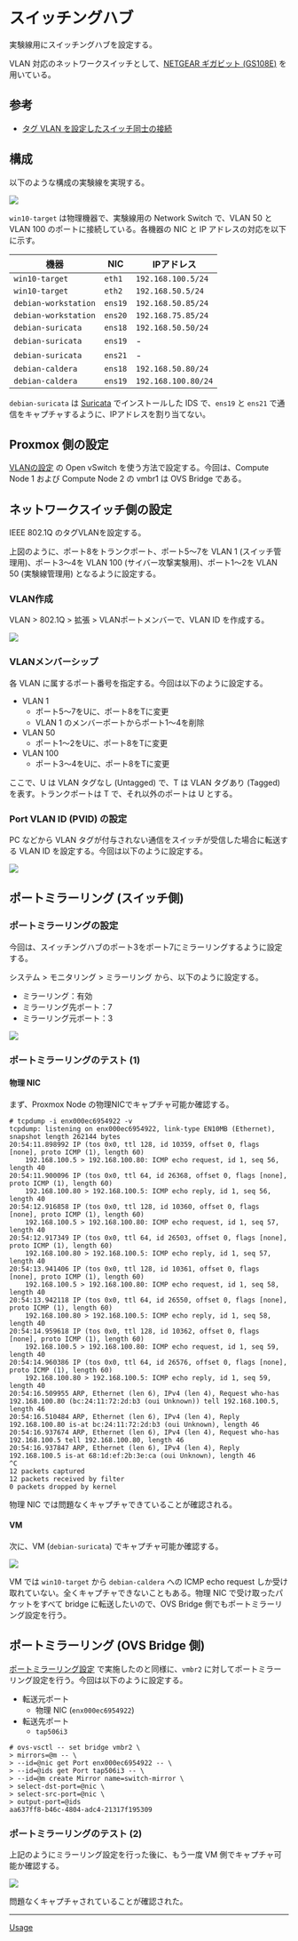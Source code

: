 # スイッチングハブ
実験線用にスイッチングハブを設定する。

VLAN 対応のネットワークスイッチとして、[NETGEAR ギガビット (GS108E)](https://www.netgear.com/jp/business/wired/switches/plus/gs108e/) を用いている。

## 参考
- [タグ VLAN を設定したスイッチ同士の接続](https://www.downloads.netgear.com/files/answer_media/jp/support/switch/VLAN_trunk_setting_ex.pdf)

## 構成
以下のような構成の実験線を実現する。

![](./01_env.drawio.png)

`win10-target` は物理機器で、実験線用の Network Switch で、VLAN 50 と VLAN 100 のポートに接続している。各機器の NIC と IP アドレスの対応を以下に示す。

|機器|NIC|IPアドレス|
|---|---|---|
|`win10-target`|`eth1`|`192.168.100.5/24`|
|`win10-target`|`eth2`|`192.168.50.5/24`|
|`debian-workstation`|`ens19`|`192.168.50.85/24`|
|`debian-workstation`|`ens20`|`192.168.75.85/24`|
|`debian-suricata`|`ens18`|`192.168.50.50/24`|
|`debian-suricata`|`ens19`|-|
|`debian-suricata`|`ens21`|-|
|`debian-caldera`|`ens18`|`192.168.50.80/24`|
|`debian-caldera`|`ens19`|`192.168.100.80/24`|

`debian-suricata` は [Suricata](../../Application/Suricata/README.md) でインストールした IDS で、`ens19` と `ens21` で通信をキャプチャするように、IPアドレスを割り当てない。

## Proxmox 側の設定
[VLANの設定](../VLAN/README.md) の Open vSwitch を使う方法で設定する。今回は、Compute Node 1 および Compute Node 2 の vmbr1 は OVS Bridge である。

## ネットワークスイッチ側の設定
IEEE 802.1Q のタグVLANを設定する。

上図のように、ポート8をトランクポート、ポート5～7を VLAN 1 (スイッチ管理用)、ポート3～4を VLAN 100 (サイバー攻撃実験用)、ポート1～2を VLAN 50 (実験線管理用) となるように設定する。

### VLAN作成
VLAN > 802.1Q > 拡張 > VLANポートメンバーで、VLAN ID を作成する。

![](./02_create_vlan.png)


### VLANメンバーシップ
各 VLAN に属するポート番号を指定する。今回は以下のように設定する。

- VLAN 1
  - ポート5～7をUに、ポート8をTに変更
  - VLAN 1 のメンバーポートからポート1～4を削除
- VLAN 50
  - ポート1～2をUに、ポート8をTに変更
- VLAN 100
  - ポート3～4をUに、ポート8をTに変更

ここで、U は VLAN タグなし (Untagged) で、T は VLAN タグあり (Tagged) を表す。トランクポートは T で、それ以外のポートは U とする。

### Port VLAN ID (PVID) の設定
PC などから VLAN タグが付与されない通信をスイッチが受信した場合に転送する VLAN ID を設定する。今回は以下のように設定する。

![](./03_pvid.png)

## ポートミラーリング (スイッチ側)
### ポートミラーリングの設定
今回は、スイッチングハブのポート3をポート7にミラーリングするように設定する。

システム > モニタリング > ミラーリング から、以下のように設定する。

- ミラーリング：有効
- ミラーリング先ポート：7
- ミラーリング元ポート：3

![](./04_mirror.png)

### ポートミラーリングのテスト (1)
#### 物理 NIC
まず、Proxmox Node の物理NICでキャプチャ可能か確認する。

```
# tcpdump -i enx000ec6954922 -v
tcpdump: listening on enx000ec6954922, link-type EN10MB (Ethernet), snapshot length 262144 bytes
20:54:11.898992 IP (tos 0x0, ttl 128, id 10359, offset 0, flags [none], proto ICMP (1), length 60)
    192.168.100.5 > 192.168.100.80: ICMP echo request, id 1, seq 56, length 40
20:54:11.900096 IP (tos 0x0, ttl 64, id 26368, offset 0, flags [none], proto ICMP (1), length 60)
    192.168.100.80 > 192.168.100.5: ICMP echo reply, id 1, seq 56, length 40
20:54:12.916858 IP (tos 0x0, ttl 128, id 10360, offset 0, flags [none], proto ICMP (1), length 60)
    192.168.100.5 > 192.168.100.80: ICMP echo request, id 1, seq 57, length 40
20:54:12.917349 IP (tos 0x0, ttl 64, id 26503, offset 0, flags [none], proto ICMP (1), length 60)
    192.168.100.80 > 192.168.100.5: ICMP echo reply, id 1, seq 57, length 40
20:54:13.941406 IP (tos 0x0, ttl 128, id 10361, offset 0, flags [none], proto ICMP (1), length 60)
    192.168.100.5 > 192.168.100.80: ICMP echo request, id 1, seq 58, length 40
20:54:13.942118 IP (tos 0x0, ttl 64, id 26550, offset 0, flags [none], proto ICMP (1), length 60)
    192.168.100.80 > 192.168.100.5: ICMP echo reply, id 1, seq 58, length 40
20:54:14.959618 IP (tos 0x0, ttl 128, id 10362, offset 0, flags [none], proto ICMP (1), length 60)
    192.168.100.5 > 192.168.100.80: ICMP echo request, id 1, seq 59, length 40
20:54:14.960386 IP (tos 0x0, ttl 64, id 26576, offset 0, flags [none], proto ICMP (1), length 60)
    192.168.100.80 > 192.168.100.5: ICMP echo reply, id 1, seq 59, length 40
20:54:16.509955 ARP, Ethernet (len 6), IPv4 (len 4), Request who-has 192.168.100.80 (bc:24:11:72:2d:b3 (oui Unknown)) tell 192.168.100.5, length 46
20:54:16.510484 ARP, Ethernet (len 6), IPv4 (len 4), Reply 192.168.100.80 is-at bc:24:11:72:2d:b3 (oui Unknown), length 46
20:54:16.937674 ARP, Ethernet (len 6), IPv4 (len 4), Request who-has 192.168.100.5 tell 192.168.100.80, length 46
20:54:16.937847 ARP, Ethernet (len 6), IPv4 (len 4), Reply 192.168.100.5 is-at 68:1d:ef:2b:3e:ca (oui Unknown), length 46
^C
12 packets captured
12 packets received by filter
0 packets dropped by kernel
```

物理 NIC では問題なくキャプチャできていることが確認される。

#### VM
次に、VM (`debian-suricata`) でキャプチャ可能か確認する。

![](./05_capture_vm.png)

VM では `win10-target` から `debian-caldera` への ICMP echo request しか受け取れていない。全くキャプチャできないこともある。物理 NIC で受け取ったパケットをすべて bridge に転送したいので、OVS Bridge 側でもポートミラーリング設定を行う。

## ポートミラーリング (OVS Bridge 側)
[ポートミラーリング設定](../port-mirror/README.md) で実施したのと同様に、`vmbr2` に対してポートミラーリング設定を行う。今回は以下のように設定する。

- 転送元ポート
  - 物理 NIC (`enx000ec6954922`)
- 転送先ポート
  - `tap506i3`

```
# ovs-vsctl -- set bridge vmbr2 \
> mirrors=@m -- \
> --id=@nic get Port enx000ec6954922 -- \
> --id=@ids get Port tap506i3 -- \
> --id=@m create Mirror name=switch-mirror \
> select-dst-port=@nic \
> select-src-port=@nic \
> output-port=@ids
aa637ff8-b46c-4804-adc4-21317f195309
```

### ポートミラーリングのテスト (2)
上記のようにミラーリング設定を行った後に、もう一度 VM 側でキャプチャ可能か確認する。

![](./06_capture_success.png)

問題なくキャプチャされていることが確認された。

---

[Usage](../README.md)
